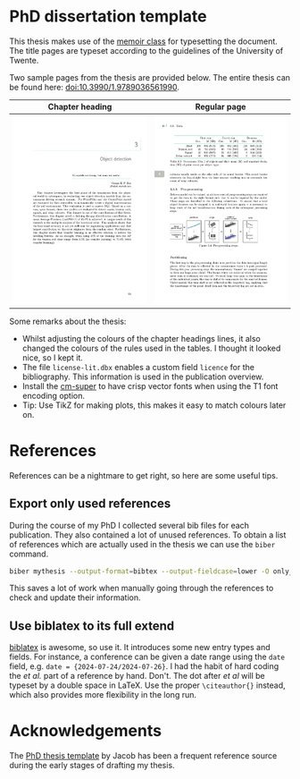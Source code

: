 # PhD dissertation template
This thesis makes use of the [memoir class](https://ctan.org/pkg/memoir) for typesetting the document. The title pages are typeset according to the guidelines of the University of Twente.

Two sample pages from the thesis are provided below. The entire thesis can be found here: [doi:10.3990/1.9789036561990](https://doi.org/10.3990/1.9789036561990).

Chapter heading            |  Regular page
:-------------------------:|:-------------------------:
![Sample chapter heading page](page53.png)  |  ![Sample page](page60.png)

Some remarks about the thesis:

* Whilst adjusting the colours of the chapter headings lines, it also changed the colours of the rules used in the tables. I thought it looked nice, so I kept it.
* The file `license-lit.dbx` enables a custom field `licence` for the bibliography. This information is used in the publication overview.
* Install the [cm-super](https://ctan.org/pkg/cm-super) to have crisp vector fonts when using the T1 font encoding option.
* Tip: Use TikZ for making plots, this makes it easy to match colours later on.

# References
References can be a nightmare to get right, so here are some useful tips.

## Export only used references
During the course of my PhD I collected several bib files for each publication. They also contained a lot of unused references. To obtain a list of references which are actually used in the thesis we can use the `biber` command.

``` bash
biber mythesis --output-format=bibtex --output-fieldcase=lower -O only_references_in_use.bib
```

This saves a lot of work when manually going through the references to check and update their information.

## Use biblatex to its full extend
[biblatex](https://ctan.org/pkg/biblatex) is awesome, so use it. It introduces some new entry types and fields. For instance, a conference can be given a date range using the `date` field, e.g. `date = {2024-07-24/2024-07-26}`. I had the habit of hard coding the *et al.* part of a reference by hand. Don't. The dot after *et al* will be typeset by a double space in LaTeX. Use the proper `\citeauthor{}` instead, which also provides more flexibility in the long run. 


# Acknowledgements
The [PhD thesis template](https://github.com/jacob-kamminga/PhD-Dissertation-template-UTwente) by Jacob has been a frequent reference source during the early stages of drafting my thesis.
